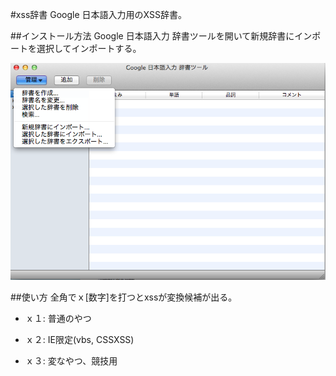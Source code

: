 #xss辞書
Google 日本語入力用のXSS辞書。

##インストール方法
Google 日本語入力 辞書ツールを開いて新規辞書にインポートを選択してインポートする。

![image](./screenshot.png)

##使い方
全角でｘ[数字]を打つとxssが変換候補が出る。

- ｘ１: 普通のやつ

- ｘ２: IE限定(vbs, CSSXSS)

- ｘ３: 変なやつ、競技用